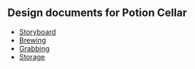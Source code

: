 
## Design documents for Potion Cellar

- [Storyboard](./storyboard.md)
- [Brewing](./brewing.md)
- [Grabbing](./grabbing.md)
- [Storage](./storage.md)
